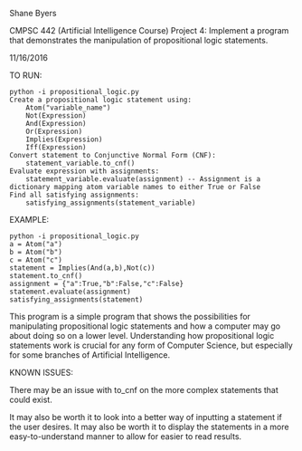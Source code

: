 Shane Byers

CMPSC 442 (Artificial Intelligence Course) Project 4: Implement a program that demonstrates the manipulation of propositional logic statements.

11/16/2016

TO RUN: 

    python -i propositional_logic.py
    Create a propositional logic statement using:
        Atom("variable_name")
        Not(Expression)
        And(Expression)
        Or(Expression)
        Implies(Expression)
        Iff(Expression)
    Convert statement to Conjunctive Normal Form (CNF):
        statement_variable.to_cnf()
    Evaluate expression with assignments:
        statement_variable.evaluate(assignment) -- Assignment is a dictionary mapping atom variable names to either True or False
    Find all satisfying assignments:
        satisfying_assignments(statement_variable)
    
EXAMPLE:

    python -i propositional_logic.py
    a = Atom("a")
    b = Atom("b")
    c = Atom("c")
    statement = Implies(And(a,b),Not(c))
    statement.to_cnf()
    assignment = {"a":True,"b":False,"c":False}
    statement.evaluate(assignment)
    satisfying_assignments(statement)
  
This program is a simple program that shows the possibilities for manipulating propositional logic statements and how a computer may go about doing so on a lower level. Understanding how propositional logic statements work is crucial for any form of Computer Science, but especially for some branches of Artificial Intelligence.
    
  

KNOWN ISSUES:

There may be an issue with to_cnf on the more complex statements that could exist.

It may also be worth it to look into a better way of inputting a statement if the user desires. It may also be worth it to display the statements in a more easy-to-understand manner to allow for easier to read results.
